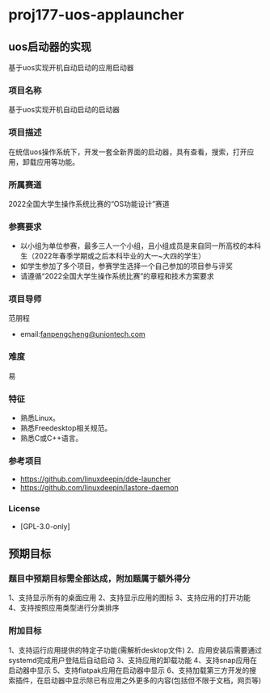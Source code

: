 # proj177-uos-applauncher

## uos启动器的实现
基于uos实现开机自动启动的应用启动器
### 项目名称

基于uos实现开机自动启动的启动器

### 项目描述

在统信uos操作系统下，开发一套全新界面的启动器，具有查看，搜索，打开应用，卸载应用等功能。

### 所属赛道

2022全国大学生操作系统比赛的“OS功能设计”赛道

### 参赛要求

- 以小组为单位参赛，最多三人一个小组，且小组成员是来自同一所高校的本科生（2022年春季学期或之后本科毕业的大一~大四的学生）
- 如学生参加了多个项目，参赛学生选择一个自己参加的项目参与评奖
- 请遵循“2022全国大学生操作系统比赛”的章程和技术方案要求

### 项目导师

范朋程

* email:fanpengcheng@uniontech.com

### 难度

易

### 特征

* 熟悉Linux。
* 熟悉Freedesktop相关规范。
* 熟悉C或C++语言。

### 参考项目

* https://github.com/linuxdeepin/dde-launcher
* https://github.com/linuxdeepin/lastore-daemon

### License

* [GPL-3.0-only]

## 预期目标

### 题目中预期目标需全部达成，附加题属于额外得分

1、支持显示所有的桌面应用
2、支持显示应用的图标
3、支持应用的打开功能
4、支持按照应用类型进行分类排序

### 附加目标

1、支持运行应用提供的特定子功能(需解析desktop文件)
2、应用安装后需要通过systemd完成用户登陆后自动启动
3、支持应用的卸载功能
4、支持snap应用在启动器中显示
5、支持flatpak应用在启动器中显示
6、支持加载第三方开发的搜索插件，在启动器中显示除已有应用之外更多的内容(包括但不限于文档，网页等)

